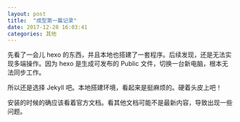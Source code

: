 ```yaml
---
layout: post
title:  "成型第一篇记录"
date: 2017-12-28 16:03:41
categories: 其他
---
```

先看了一会儿 hexo 的东西，并且本地也搭建了一套程序。后续发现，还是无法实现多端操作。因为 hexo 是生成可发布的 Public 文件，切换一台新电脑，根本无法同步工作。

所以还是选择 Jekyll 吧。本地搭建环境，看起来是挺麻烦的。硬着头皮上吧！

安装的时候的确应该看着官方文档。看其他文档可能不是最新内容，导致出现一些问题。